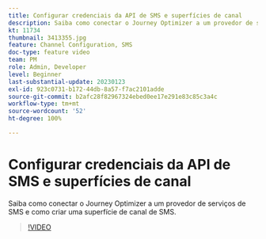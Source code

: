 ```yaml
---
title: Configurar credenciais da API de SMS e superfícies de canal
description: Saiba como conectar o Journey Optimizer a um provedor de serviços de SMS e como criar uma superfície de canal de SMS.
kt: 11734
thumbnail: 3413355.jpg
feature: Channel Configuration, SMS
doc-type: feature video
team: PM
role: Admin, Developer
level: Beginner
last-substantial-update: 20230123
exl-id: 923c0731-b172-44db-8a57-f7ac2101adde
source-git-commit: b2afc28f82967324ebed0ee17e291e83c85c3a4c
workflow-type: tm+mt
source-wordcount: '52'
ht-degree: 100%

---
```


# Configurar credenciais da API de SMS e superfícies de canal

Saiba como conectar o Journey Optimizer a um provedor de serviços de SMS e como criar uma superfície de canal de SMS.

>[!VIDEO](https://video.tv.adobe.com/v/3413355?quality=12&learn=on)
